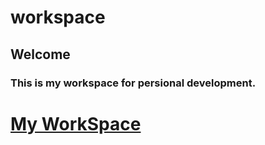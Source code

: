 # workspace

## Welcome
### This is my workspace for persional development.

# [My WorkSpace](https://kawano-020.github.io/workspace/)
